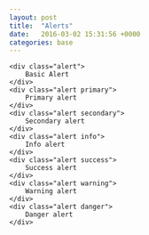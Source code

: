 ```yaml
---
layout: post
title:  "Alerts"
date:   2016-03-02 15:31:56 +0000
categories: base
---
```


<div class="rowcolumn">

    <div class="alert">
        Basic Alert
    </div>
    <div class="alert primary">
        Primary alert
    </div>
    <div class="alert secondary">
        Secondary alert
    </div>
    <div class="alert info">
        Info alert
    </div>
    <div class="alert success">
        Success alert
    </div>
    <div class="alert warning">
        Warning alert
    </div>
    <div class="alert danger">
        Danger alert
    </div>

</div>
